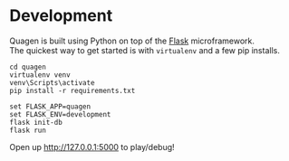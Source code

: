 
Development
===========

Quagen is built using Python on top of the [Flask][flask] microframework.  
The quickest way to get started is with `virtualenv` and a few pip installs.

    cd quagen
    virtualenv venv
    venv\Scripts\activate
    pip install -r requirements.txt
     
    set FLASK_APP=quagen
    set FLASK_ENV=development    
    flask init-db
    flask run

Open up http://127.0.0.1:5000 to play/debug!

[flask]: http://flask.pocoo.org/
